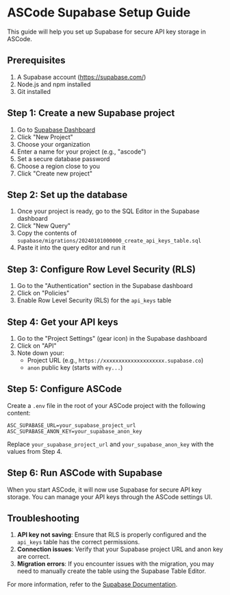 # ASCode Supabase Setup Guide

This guide will help you set up Supabase for secure API key storage in ASCode.

## Prerequisites

1. A Supabase account (https://supabase.com/)
2. Node.js and npm installed
3. Git installed

## Step 1: Create a new Supabase project

1. Go to [Supabase Dashboard](https://app.supabase.com/)
2. Click "New Project"
3. Choose your organization
4. Enter a name for your project (e.g., "ascode")
5. Set a secure database password
6. Choose a region close to you
7. Click "Create new project"

## Step 2: Set up the database

1. Once your project is ready, go to the SQL Editor in the Supabase dashboard
2. Click "New Query"
3. Copy the contents of `supabase/migrations/20240101000000_create_api_keys_table.sql`
4. Paste it into the query editor and run it

## Step 3: Configure Row Level Security (RLS)

1. Go to the "Authentication" section in the Supabase dashboard
2. Click on "Policies"
3. Enable Row Level Security (RLS) for the `api_keys` table

## Step 4: Get your API keys

1. Go to the "Project Settings" (gear icon) in the Supabase dashboard
2. Click on "API"
3. Note down your:
   - Project URL (e.g., `https://xxxxxxxxxxxxxxxxxxxx.supabase.co`)
   - `anon` public key (starts with `ey...`)

## Step 5: Configure ASCode

Create a `.env` file in the root of your ASCode project with the following content:

```env
ASC_SUPABASE_URL=your_supabase_project_url
ASC_SUPABASE_ANON_KEY=your_supabase_anon_key
```

Replace `your_supabase_project_url` and `your_supabase_anon_key` with the values from Step 4.

## Step 6: Run ASCode with Supabase

When you start ASCode, it will now use Supabase for secure API key storage. You can manage your API keys through the ASCode settings UI.

## Troubleshooting

1. **API key not saving**: Ensure that RLS is properly configured and the `api_keys` table has the correct permissions.
2. **Connection issues**: Verify that your Supabase project URL and anon key are correct.
3. **Migration errors**: If you encounter issues with the migration, you may need to manually create the table using the Supabase Table Editor.

For more information, refer to the [Supabase Documentation](https://supabase.com/docs).
